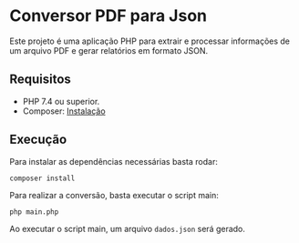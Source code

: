 # Conversor PDF para Json

Este projeto é uma aplicação PHP para extrair e processar informações de um arquivo PDF e gerar relatórios em formato JSON.

## Requisitos

- PHP 7.4 ou superior.
- Composer: [Instalação](https://getcomposer.org/download/)

## Execução

Para instalar as dependências necessárias basta rodar:

```
composer install
```

Para realizar a conversão, basta executar o script main:

```
php main.php
```

Ao executar o script main, um arquivo `dados.json` será gerado.